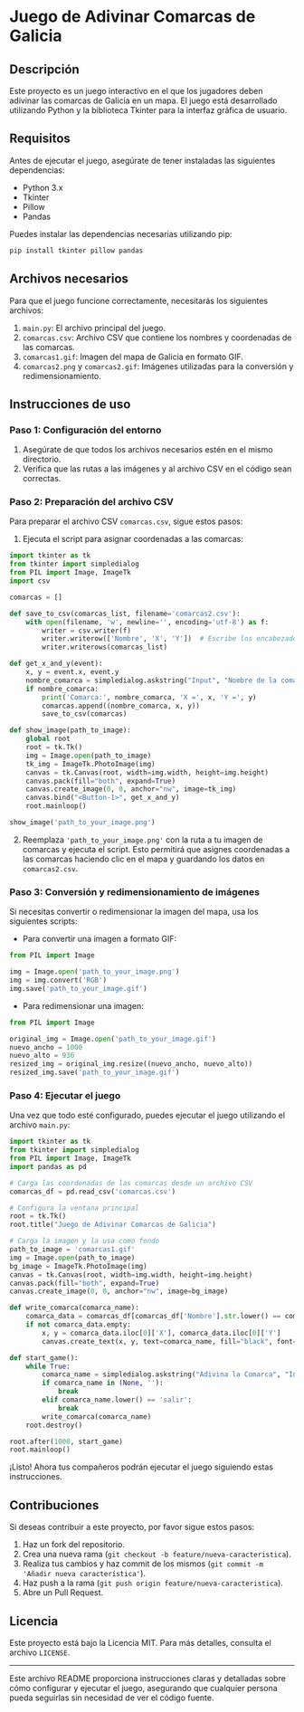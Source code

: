 # Juego de Adivinar Comarcas de Galicia

## Descripción

Este proyecto es un juego interactivo en el que los jugadores deben adivinar las comarcas de Galicia en un mapa. El juego está desarrollado utilizando Python y la biblioteca Tkinter para la interfaz gráfica de usuario.

## Requisitos

Antes de ejecutar el juego, asegúrate de tener instaladas las siguientes dependencias:

- Python 3.x
- Tkinter
- Pillow
- Pandas

Puedes instalar las dependencias necesarias utilizando pip:

```sh
pip install tkinter pillow pandas
```

## Archivos necesarios

Para que el juego funcione correctamente, necesitarás los siguientes archivos:

1. `main.py`: El archivo principal del juego.
2. `comarcas.csv`: Archivo CSV que contiene los nombres y coordenadas de las comarcas.
3. `comarcas1.gif`: Imagen del mapa de Galicia en formato GIF.
4. `comarcas2.png` y `comarcas2.gif`: Imágenes utilizadas para la conversión y redimensionamiento.

## Instrucciones de uso

### Paso 1: Configuración del entorno

1. Asegúrate de que todos los archivos necesarios estén en el mismo directorio.
2. Verifica que las rutas a las imágenes y al archivo CSV en el código sean correctas.

### Paso 2: Preparación del archivo CSV

Para preparar el archivo CSV `comarcas.csv`, sigue estos pasos:

1. Ejecuta el script para asignar coordenadas a las comarcas:

```python
import tkinter as tk
from tkinter import simpledialog
from PIL import Image, ImageTk
import csv

comarcas = []

def save_to_csv(comarcas_list, filename='comarcas2.csv'):
    with open(filename, 'w', newline='', encoding='utf-8') as f:
        writer = csv.writer(f)
        writer.writerow(['Nombre', 'X', 'Y'])  # Escribe los encabezados de las columnas
        writer.writerows(comarcas_list)

def get_x_and_y(event):
    x, y = event.x, event.y
    nombre_comarca = simpledialog.askstring("Input", "Nombre de la comarca:", parent=root)
    if nombre_comarca:
        print('Comarca:', nombre_comarca, 'X =', x, 'Y =', y)
        comarcas.append((nombre_comarca, x, y))
        save_to_csv(comarcas)

def show_image(path_to_image):
    global root
    root = tk.Tk()
    img = Image.open(path_to_image)
    tk_img = ImageTk.PhotoImage(img)
    canvas = tk.Canvas(root, width=img.width, height=img.height)
    canvas.pack(fill="both", expand=True)
    canvas.create_image(0, 0, anchor="nw", image=tk_img)
    canvas.bind("<Button-1>", get_x_and_y)
    root.mainloop()

show_image('path_to_your_image.png')
```

2. Reemplaza `'path_to_your_image.png'` con la ruta a tu imagen de comarcas y ejecuta el script. Esto permitirá que asignes coordenadas a las comarcas haciendo clic en el mapa y guardando los datos en `comarcas2.csv`.

### Paso 3: Conversión y redimensionamiento de imágenes

Si necesitas convertir o redimensionar la imagen del mapa, usa los siguientes scripts:

- Para convertir una imagen a formato GIF:

```python
from PIL import Image

img = Image.open('path_to_your_image.png')
img = img.convert('RGB')
img.save('path_to_your_image.gif')
```

- Para redimensionar una imagen:

```python
from PIL import Image

original_img = Image.open('path_to_your_image.gif')
nuevo_ancho = 1000
nuevo_alto = 936
resized_img = original_img.resize((nuevo_ancho, nuevo_alto))
resized_img.save('path_to_your_image.gif')
```

### Paso 4: Ejecutar el juego

Una vez que todo esté configurado, puedes ejecutar el juego utilizando el archivo `main.py`:

```python
import tkinter as tk
from tkinter import simpledialog
from PIL import Image, ImageTk
import pandas as pd

# Carga las coordenadas de las comarcas desde un archivo CSV
comarcas_df = pd.read_csv('comarcas.csv')

# Configura la ventana principal
root = tk.Tk()
root.title("Juego de Adivinar Comarcas de Galicia")

# Carga la imagen y la usa como fondo
path_to_image = 'comarcas1.gif'
img = Image.open(path_to_image)
bg_image = ImageTk.PhotoImage(img)
canvas = tk.Canvas(root, width=img.width, height=img.height)
canvas.pack(fill="both", expand=True)
canvas.create_image(0, 0, anchor="nw", image=bg_image)

def write_comarca(comarca_name):
    comarca_data = comarcas_df[comarcas_df['Nombre'].str.lower() == comarca_name.lower()]
    if not comarca_data.empty:
        x, y = comarca_data.iloc[0]['X'], comarca_data.iloc[0]['Y']
        canvas.create_text(x, y, text=comarca_name, fill="black", font=("Arial", 12))

def start_game():
    while True:
        comarca_name = simpledialog.askstring("Adivina la Comarca", "Introduce el nombre de la comarca:")
        if comarca_name in (None, ''):
            break
        elif comarca_name.lower() == 'salir':
            break
        write_comarca(comarca_name)
    root.destroy()

root.after(1000, start_game)
root.mainloop()
```

¡Listo! Ahora tus compañeros podrán ejecutar el juego siguiendo estas instrucciones.

## Contribuciones

Si deseas contribuir a este proyecto, por favor sigue estos pasos:

1. Haz un fork del repositorio.
2. Crea una nueva rama (`git checkout -b feature/nueva-caracteristica`).
3. Realiza tus cambios y haz commit de los mismos (`git commit -m 'Añadir nueva característica'`).
4. Haz push a la rama (`git push origin feature/nueva-caracteristica`).
5. Abre un Pull Request.

## Licencia

Este proyecto está bajo la Licencia MIT. Para más detalles, consulta el archivo `LICENSE`.

---

Este archivo README proporciona instrucciones claras y detalladas sobre cómo configurar y ejecutar el juego, asegurando que cualquier persona pueda seguirlas sin necesidad de ver el código fuente.
